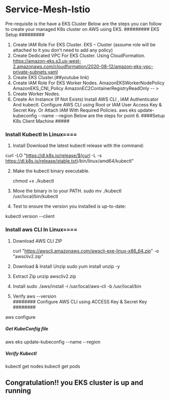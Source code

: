 # Service-Mesh-Istio
Pre-requisite is the have a EKS Cluster
Below are the steps you can follow to create your managed K8s cluster on AWS using EKS.
#########
EKS Setup
#########
1) Create IAM Role For EKS Cluster.
      EKS – Cluster (assume role will be attached to it you don't need to add any policy)
2) Create Dedicated VPC For EKS Cluster. Using CloudFormation. 
     https://amazon-eks.s3.us-west-2.amazonaws.com/cloudformation/2020-08-12/amazon-eks-vpc-private-subnets.yaml 
3) Create EKS Cluster.(##youtube link)
4) Create IAM Role For EKS Worker Nodes.
        AmazonEKSWorkerNodePolicy
        AmazonEKS_CNI_Policy
        AmazonEC2ContainerRegistryReadOnly -- > 
5) Create Worker Nodes.
6) Create An Instance (If Not Exists) Install AWS CLI , IAM Authenticator And kubectl. Configure AWS CLI using Root or IAM User Access Key & Secret Key. Or Attach IAM With Required       Policies.
      aws eks update-kubeconfig --name <ClusterName> --region <RegionName>
   Below are the steps for point 6.
   ####Setup K8s Client Machine #####

### Install Kubectl In Linux====

1) Install Download the latest kubectl release with the command:

curl -LO "https://dl.k8s.io/release/$(curl -L -s https://dl.k8s.io/release/stable.txt)/bin/linux/amd64/kubectl"

2) Make the kubectl binary executable. 

     chmod +x ./kubectl
	 
3) Move the binary in to your PATH.
      sudo mv ./kubectl /usr/local/bin/kubectl
4) Test to ensure the version you installed is up-to-date:

kubectl version --client	 

### Install aws CLI In Linux====

1) Download AWS CLI ZIP
    
	curl "https://awscli.amazonaws.com/awscli-exe-linux-x86_64.zip" -o "awscliv2.zip"

2) Download & Install Unzip
    sudo yum install unzip -y
   
4) Extract Zip 
    unzip awscliv2.zip
   	
5) Install
	sudo ./aws/install -i /usr/local/aws-cli -b /usr/local/bin

6) Verify
  aws --version		
######## Configure AWS CLI using ACCESS Key & Secret Key ########

aws configure

##### Get KubeConfig file #####

aws eks update-kubeconfig --name <ClusterName> --region <RegionName> 

##### Verify Kubectl #####
kubectl get nodes
kubectl get pods 
## Congratulation!! you EKS cluster is up and running ######
